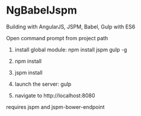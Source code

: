 # NgBabelJspm
Building with AngularJS, JSPM, Babel, Gulp with ES6

Open command prompt from project path
1. install global module: npm install jspm gulp -g

2. npm install

3. jspm install

4. launch the server: gulp

5. navigate to http://localhost:8080

requires jspm and jspm-bower-endpoint
